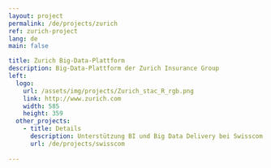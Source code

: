 ```yaml
---
layout: project
permalink: /de/projects/zurich
ref: zurich-project
lang: de
main: false

title: Zurich Big-Data-Plattform
description: Big-Data-Plattform der Zurich Insurance Group
left:
  logo:
    url: /assets/img/projects/Zurich_stac_R_rgb.png
    link: http://www.zurich.com
    width: 585
    height: 359
  other_projects:
    - title: Details
      description: Unterstützung BI und Big Data Delivery bei Swisscom
      url: /de/projects/swisscom
      
---
```

